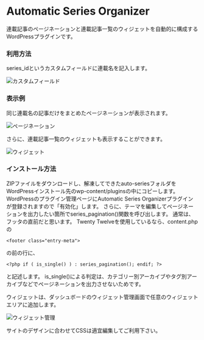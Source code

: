 # Automatic Series Organizer
連載記事のページネーションと連載記事一覧のウィジェットを自動的に構成するWordPressプラグインです。

### 利用方法
series_idというカスタムフィールドに連載名を記入します。

![カスタムフィールド](http://midoriit.com/images/2014/06/autoseries1.png)

### 表示例
同じ連載名の記事だけをまとめたページネーションが表示されます。

![ページネーション](http://midoriit.com/images/2014/06/autoseries2.png)

さらに、連載記事一覧のウィジェットも表示することができます。

![ウィジェット](http://midoriit.com/images/2014/06/autoseries3.png)

### インストール方法
ZIPファイルをダウンロードし、解凍してできたauto-seriesフォルダをWordPressインストール先のwp-content/pluginsの中にコピーします。
WordPressのプラグイン管理ページにAutomatic Series Organizerプラグインが登録されますので「有効化」します。
さらに、テーマを編集してページネーションを出力したい箇所でseries_pagination()関数を呼び出します。
通常は、フッタの直前だと思います。
Twenty Twelveを使用しているなら、content.phpの

`<footer class="entry-meta">`

の前の行に、

`<?php if ( is_single() ) : series_pagination(); endif; ?>`

と記述します。
is_single()による判定は、カテゴリー別アーカイブやタグ別アーカイブなどでページネーションを出力させないためです。

ウィジェットは、ダッシュボードのウィジェット管理画面で任意のウィジェットエリアに追加します。

![ウィジェット管理](http://midoriit.com/images/2014/06/autoseries4.png)

サイトのデザインに合わせてCSSは適宜編集してご利用下さい。

